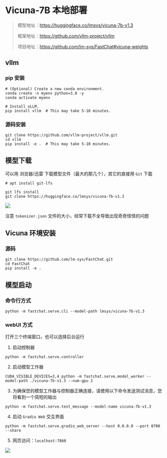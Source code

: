 # Vicuna-7B 本地部署

> 模型地址：https://huggingface.co/lmsys/vicuna-7b-v1.3
> 
> 框架地址：https://github.com/vllm-project/vllm
> 
> 项目地址：https://github.com/lm-sys/FastChat#vicuna-weights

## vllm

### pip 安装

```shell
# (Optional) Create a new conda environment.
conda create -n myenv python=3.8 -y
conda activate myenv

# Install vLLM.
pip install vllm  # This may take 5-10 minutes.
```

### 源码安装

```shell
git clone https://github.com/vllm-project/vllm.git
cd vllm
pip install -e .  # This may take 5-10 minutes.
```

## 模型下载

可以用 浏览器/迅雷 下载模型文件（最大的那几个），其它的直接用 `Git` 下载

```shell
# apt install git-lfs

git lfs install
git clone https://huggingface.co/lmsys/vicuna-7b-v1.3
```

![](/media/202308/2023-08-18_110037_1711030.11880388936619857.png)


注意 `tokenizer.json` 文件的大小，经常下载不全导致出现奇奇怪怪的问题

## Vicuna 环境安装
### 源码
```shell
git clone https://github.com/lm-sys/FastChat.git
cd FastChat
pip install -e .
```

## 模型启动
### 命令行方式
```shell
python -m fastchat.serve.cli --model-path lmsys/vicuna-7b-v1.3
```
### webUI 方式

打开三个终端窗口，也可以选择后台运行

1. 启动控制器
```shell
python -m fastchat.serve.controller
```

2. 启动模型工作器
```shell
CUDA_VISIBLE_DEVICES=3,4 python -m fastchat.serve.model_worker --model-path ./vicuna-7b-v1.3 --num-gpu 2
```

3. 为确保您的模型工作器与控制器正确连接，请使用以下命令发送测试消息，您将看到一个简短的输出
```shell
python -m fastchat.serve.test_message --model-name vicuna-7b-v1.3
```

4. 启动 `Gradio Web` 交互界面
```shell
python -m fastchat.serve.gradio_web_server --host 0.0.0.0 --port 8700 --share
```

5. 网页访问：`localhost:7860`

![](/media/202308/2023-08-18_111038_3852190.5652374995802424.png)
